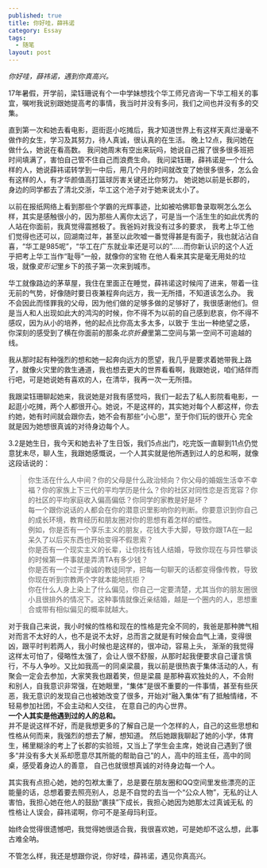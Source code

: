 ```yaml
---
published: true
title: 你好哇，薛祎诺
category: Essay
tags: 
  - 随笔
layout: post
---
```


*你好哇，薛祎诺，遇到你真高兴。*

17年暑假，开学前，梁钰珊说有个一中学妹想找个华工师兄咨询一下华工相关的事宜，嘱咐我说别跟她提高考的事情，我当时并没有多问，我们之间也并没有多的交集。

直到第一次和她去看电影，逛街逛小吃摊后，我才知道世界上有这样天真烂漫毫不做作的女生，学习及其努力，待人真诚，很认真的在生活。
晚上12点，我问她在做什么，她说在看高数。
我问她周末有空出来玩吗，她说自己报了很多很多班把时间填满了，害怕自己管不住自己而浪费生命。
我问梁钰珊，薛祎诺是一个什么样的人，她说薛祎诺转学到一中后，用几个月的时间就改变了她很多很多，怎么会有这样的人，有才华颜值高打篮球厉害关键还比你努力。
她说她以前是长郡的，身边的同学都去了清北交浙，华工这个池子对于她来说太小了。

以前在报纸网络上看到那些个学霸的光辉事迹，比如被哈佛耶鲁录取啊怎么怎么样，其实是感触很小的，因为那些人离你太远了，可是当一个活生生的如此优秀的人站在你面前，我真觉得震撼极了。我爸妈对我没有过多的要求，
我考上华工他们觉得也还可以，回湖南过年，甚至以此吹嘘一番觉得甚是有面子，我也就沾沾自喜，“华工是985呢”，“华工在广东就业率还是可以的”......而你新认识的这个人近乎把考上华工当作“耻辱”一般，就像你的宝物
在他人看来其实是毫无用处的垃圾，就像*变形记*里乡下的孩子第一次来到城市。

华工就像路边的茅草屋，我住在里面正在睡觉，薛祎诺这时候闯了进来，带着一往无前的气势，好像随时要日夜兼程奔向远方，我一无所措，不知道该怎么办。
我不会因此而怪罪我的父母，因为他们做的足够多做的足够好了，我很感谢他们。但是当人和人出现如此大的鸿沟的时候，你不得不为以前的自己感到悲哀，你不得不感叹，因为从小的培养，他的起点比你高太多太多，以致于
生出一种绝望之感，你深刻的感受到了横在你面前的那条*北京折叠*里第二空间与第一空间不可逾越的线。

我从那时起有种强烈的想和她一起奔向远方的愿望，我几乎是要求着她带我上路了，就像火灾里的救生通道，我也想去更大的世界看看啊，我跟她说，咱们结伴而行吧，可是她说她有喜欢的人，在清华，我再一次一无所措。

我跟梁钰珊聊起她来，我说她是对我有感觉吗，我们一起去了私人影院看电影，一起逛小吃摊，两个人都很开心。她说，不是这样的，其实她对每个人都这样，你去约她，她有时间就会跟你去，她不会有那些“小心思”，至于你们玩的很开心
完全就是因为她想很真诚的对待身边每个人。

3.2是她生日，我今天和她去补了生日饭，我们5点出门，吃完饭一直聊到11点仍觉意犹未尽，聊人生，我跟她感慨说，一个人其实就是他所遇到过人的总和啊，就像这段话说的：
>你生活在什么人中间？你的父母是什么政治倾向？你父母的婚姻生活幸不幸福？你的家族上下三代的平均学历是什么？你的社区对同性恋是否宽容？你的社区的平均家庭收入偏高偏低？你同学的家教是好是坏？  
每一个跟你说话的人都会在你的潜意识里影响你的判断。你要意识到你自己的成长环境，教育经历和朋友圈对你的思想有着怎样的塑性。  
例如，你是否有一个享乐主义的朋友，花钱大手大脚，导致你跟TA在一起呆久了以后买东西也开始变得不假思索？  
你是否有一个现实主义的长辈，让你找有钱人结婚，导致你现在与异性攀谈的时候第一件事就是弄清TA有多少钱？  
你是否有一个过于虔诚的教徒同学，把每一句聊天的话都变得像传教，导致你现在听到宗教两个字就本能地抗拒？  
你在什么人身上染上了什么偏见，你自己一定要清楚，尤其当你的朋友圈很小且很排外的情况下。这种事情就像近亲结婚，越是一个圈内的人，思想重合或带有相似偏见的概率就越大。  

对于我自己来说，我小时候的性格和现在的性格是完全不同的，我爸是那种脾气相对而言不太好的人，也不是说不太好，总而言之就是有时候会血气上涌，变得很凶，跟平时判若两人，我小时候也是这样的，很冲动，容易上头，
渐渐的我觉得这样太可怕了，侵略性太强了，会让人很不舒服，从那时起我便要求自己谨言慎行，不与人争吵。又比如我高一的同桌梁晨，我以前是很热衷于集体活动的人，有聚会一定会去参加，大家笑我也跟着笑，但是梁晨
是那种喜欢独处的人，不会附和别人，自我意识非常强，在她眼里，“集体”是很不重要的一件事情，甚至有些厌恶，我无意识的发现自己也被她改变了很多，开始对“融入集体”有了抵触情绪，不轻易参加社团，不会主动和人交往，
在意自己的内心世界。  
**一个人其实是他遇到过的人的总和。**  
并不是说这样不好，而是我想更多的了解自己是一个怎样的人，自己的这些思想和性格从何而来，我强烈的想去了解，想知道。
然后她跟我聊起了她的小学，体育生，稀里糊涂的考上了长郡的实验班，又当上了学生会主席，她说自己遇到了很多“并没有多大关系却愿意尽其所能的帮助自己”的人，高中的班主任，高中的同桌，感受着身边人的善意，
自己也就很想真诚的对待身边每一个人。

其实我有点担心她，她的包袱太重了，总是要在朋友圈和QQ空间里发些漂亮的正能量的话，总想着要去照亮别人，总是不自觉的去当一个“公众人物”，无私的让人害怕，我担心她在他人的鼓励“裹挟”下成长，我担心她因为她那太过真诚无私
的性格让人误会，薛祎诺啊，你可不是圣母玛利亚。

始终会觉得很遗憾吧，我觉得她很适合我，我很喜欢她，可是她却不这么想，此事古难全呐。

不管怎么样，我还是想跟你说，你好哇，薛祎诺，遇见你真高兴。